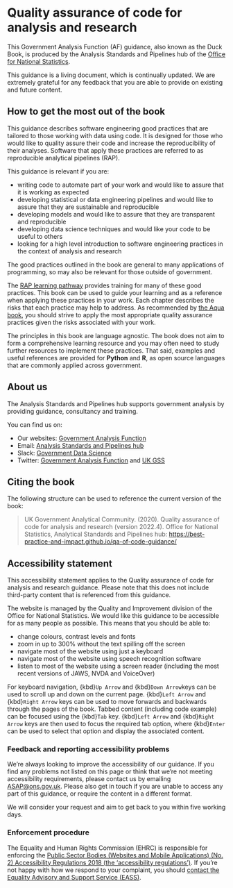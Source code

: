 # Quality assurance of code for analysis and research

This Government Analysis Function (AF) guidance, also known as the Duck Book, is produced by the Analysis Standards and Pipelines hub of the [Office for National Statistics](https://www.ons.gov.uk).

This guidance is a living document, which is continually updated. We are extremely grateful for any feedback that you are able to provide on existing and future content.

## How to get the most out of the book

This guidance describes software engineering good practices that are tailored to those working with data using code. It is designed for those who would like to quality assure their code and increase the reproducibility of their analyses. Software that apply these practices are referred to as reproducible analytical pipelines (RAP).

 This guidance is relevant if you are:
- writing code to automate part of your work and would like to assure that it is working as expected
- developing statistical or data engineering pipelines and would like to assure that they are sustainable and reproducible
- developing models and would like to assure that they are transparent and reproducible
- developing data science techniques and would like your code to be useful to others
- looking for a high level introduction to software engineering practices in the context of analysis and research

The good practices outlined in the book are general to many applications of programming, so may also be relevant for those outside of government.

The [RAP learning pathway](https://learninghub.ons.gov.uk/mod/page/view.php?id=8699) provides training for many of these good practices. This book can be used to guide your learning and as a reference when applying these practices in your work. Each chapter describes the risks that each practice may help to address. As recommended by [the Aqua book](https://www.gov.uk/government/publications/the-aqua-book-guidance-on-producing-quality-analysis-for-government), you should strive to apply the most appropriate quality assurance practices given the risks associated with your work.

The principles in this book are language agnostic. The book does not aim to form a comprehensive learning resource and you may often need to study further resources to implement these practices. That said, examples and useful references are provided for **Python** and **R**, as open source languages that are commonly applied across government.

## About us

The Analysis Standards and Pipelines hub supports government analysis by providing guidance, consultancy and training.

You can find us on:
- Our websites: [Government Analysis Function](https://www.gov.uk/government/organisations/government-analysis-function)
- Email: [Analysis Standards and Pipelines hub](mailto:ASAP@ons.gov.uk)
- Slack: [Government Data Science](https://govdatascience.slack.com)
- Twitter: [Government Analysis Function](https://twitter.com/gov_analysis) and [UK GSS](https://twitter.com/ukgss)

## Citing the book

The following structure can be used to reference the current version of the book:

> UK Government Analytical Community. (2020). Quality assurance of code for analysis and research (version 2022.4). Office for National Statistics, Analytical Standards and Pipelines hub: https://best-practice-and-impact.github.io/qa-of-code-guidance/

## Accessibility statement

This accessibility statement applies to the Quality assurance of code for analysis and research guidance. Please note that this does not include third-party content that is referenced from this guidance.

The website is managed by the Quality and Improvement division of the Office for National Statistics. We would like this guidance to be accessible for as many people as possible. This means that you should be able to:
* change colours, contrast levels and fonts
* zoom in up to 300% without the text spilling off the screen
* navigate most of the website using just a keyboard
* navigate most of the website using speech recognition software
* listen to most of the website using a screen reader (including the most recent versions of JAWS, NVDA and VoiceOver)

For keyboard navigation, {kbd}`Up Arrow` and {kbd}`Down Arrow`keys can be used to scroll up and down on the current page. {kbd}`Left Arrow` and {kbd}`Right Arrow` keys can be used to move forwards and backwards through the pages of the book. Tabbed content (including code example) can be focused using the {kbd}`Tab` key. {kbd}`Left Arrow` and {kbd}`Right Arrow` keys are then used to focus the required tab option, where {kbd}`Enter` can be used to select that option and display the associated content.


### Feedback and reporting accessibility problems

We’re always looking to improve the accessibility of our guidance. If you find any problems not listed on this page or think that we’re not meeting accessibility requirements, please contact us by emailing [ASAP@ons.gov.uk](mailto:ASAP@ons.gov.uk). Please also get in touch if you are unable to access any part of this guidance, or require the content in a different format.

We will consider your request and aim to get back to you within five working days.


### Enforcement procedure

The Equality and Human Rights Commission (EHRC) is responsible for enforcing the [Public Sector Bodies (Websites and Mobile Applications) (No. 2) Accessibility Regulations 2018 (the ‘accessibility regulations’)](https://www.legislation.gov.uk/uksi/2018/952/made). If you’re not happy with how we respond to your complaint, you should [contact the Equality Advisory and Support Service (EASS)](https://www.equalityadvisoryservice.com/).
